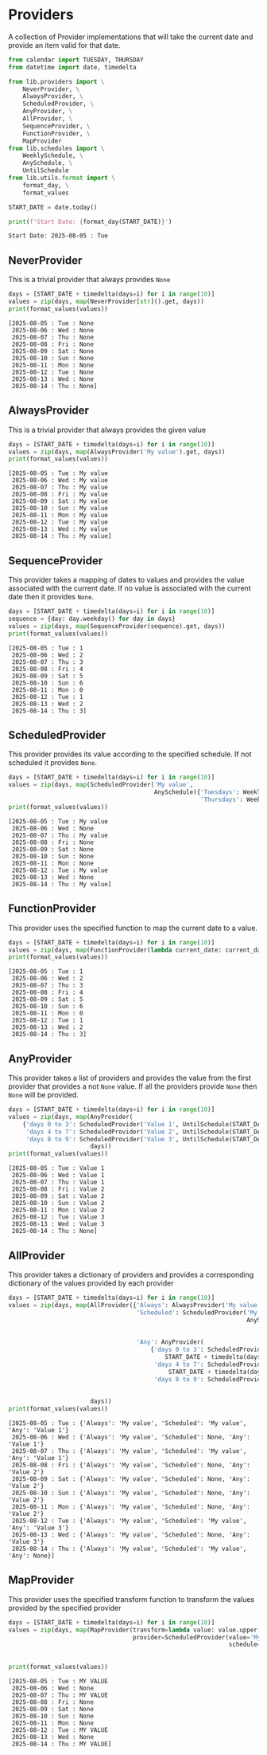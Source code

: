 # Providers

A collection of Provider implementations that will take the current date and provide an
item valid for that date.


```python
from calendar import TUESDAY, THURSDAY
from datetime import date, timedelta

from lib.providers import \
    NeverProvider, \
    AlwaysProvider, \
    ScheduledProvider, \
    AnyProvider, \
    AllProvider, \
    SequenceProvider, \
    FunctionProvider, \
    MapProvider
from lib.schedules import \
    WeeklySchedule, \
    AnySchedule, \
    UntilSchedule
from lib.utils.format import \
    format_day, \
    format_values

START_DATE = date.today()

print(f'Start Date: {format_day(START_DATE)}')
```

    Start Date: 2025-08-05 : Tue


## NeverProvider

This is a trivial provider that always provides `None`


```python
days = [START_DATE + timedelta(days=i) for i in range(10)]
values = zip(days, map(NeverProvider[str]().get, days))
print(format_values(values))
```

    [2025-08-05 : Tue : None
     2025-08-06 : Wed : None
     2025-08-07 : Thu : None
     2025-08-08 : Fri : None
     2025-08-09 : Sat : None
     2025-08-10 : Sun : None
     2025-08-11 : Mon : None
     2025-08-12 : Tue : None
     2025-08-13 : Wed : None
     2025-08-14 : Thu : None]


## AlwaysProvider

This is a trivial provider that always provides the given value


```python
days = [START_DATE + timedelta(days=i) for i in range(10)]
values = zip(days, map(AlwaysProvider('My value').get, days))
print(format_values(values))
```

    [2025-08-05 : Tue : My value
     2025-08-06 : Wed : My value
     2025-08-07 : Thu : My value
     2025-08-08 : Fri : My value
     2025-08-09 : Sat : My value
     2025-08-10 : Sun : My value
     2025-08-11 : Mon : My value
     2025-08-12 : Tue : My value
     2025-08-13 : Wed : My value
     2025-08-14 : Thu : My value]


## SequenceProvider

This provider takes a mapping of dates to values and provides the value associated with the current date.
If no value is associated with the current date then it provides `None`.


```python
days = [START_DATE + timedelta(days=i) for i in range(10)]
sequence = {day: day.weekday() for day in days}
values = zip(days, map(SequenceProvider(sequence).get, days))
print(format_values(values))
```

    [2025-08-05 : Tue : 1
     2025-08-06 : Wed : 2
     2025-08-07 : Thu : 3
     2025-08-08 : Fri : 4
     2025-08-09 : Sat : 5
     2025-08-10 : Sun : 6
     2025-08-11 : Mon : 0
     2025-08-12 : Tue : 1
     2025-08-13 : Wed : 2
     2025-08-14 : Thu : 3]


## ScheduledProvider

This provider provides its value according to the specified schedule. If not scheduled it provides `None`.


```python
days = [START_DATE + timedelta(days=i) for i in range(10)]
values = zip(days, map(ScheduledProvider('My value',
                                         AnySchedule({'Tuesdays': WeeklySchedule(TUESDAY),
                                                      'Thursdays': WeeklySchedule(THURSDAY)})).get, days))
print(format_values(values))
```

    [2025-08-05 : Tue : My value
     2025-08-06 : Wed : None
     2025-08-07 : Thu : My value
     2025-08-08 : Fri : None
     2025-08-09 : Sat : None
     2025-08-10 : Sun : None
     2025-08-11 : Mon : None
     2025-08-12 : Tue : My value
     2025-08-13 : Wed : None
     2025-08-14 : Thu : My value]


## FunctionProvider

This provider uses the specified function to map the current date to a value.


```python
days = [START_DATE + timedelta(days=i) for i in range(10)]
values = zip(days, map(FunctionProvider(lambda current_date: current_date.weekday()).get, days))
print(format_values(values))
```

    [2025-08-05 : Tue : 1
     2025-08-06 : Wed : 2
     2025-08-07 : Thu : 3
     2025-08-08 : Fri : 4
     2025-08-09 : Sat : 5
     2025-08-10 : Sun : 6
     2025-08-11 : Mon : 0
     2025-08-12 : Tue : 1
     2025-08-13 : Wed : 2
     2025-08-14 : Thu : 3]


## AnyProvider

This provider takes a list of providers and provides the value from the first provider that provides a not `None` value. If all
the providers provide `None` then `None` will be provided.


```python
days = [START_DATE + timedelta(days=i) for i in range(10)]
values = zip(days, map(AnyProvider(
    {'days 0 to 3': ScheduledProvider('Value 1', UntilSchedule(START_DATE + timedelta(days=3))),
     'days 4 to 7': ScheduledProvider('Value 2', UntilSchedule(START_DATE + timedelta(days=7))),
     'days 8 to 9': ScheduledProvider('Value 3', UntilSchedule(START_DATE + timedelta(days=9)))}).get,
                       days))
print(format_values(values))
```

    [2025-08-05 : Tue : Value 1
     2025-08-06 : Wed : Value 1
     2025-08-07 : Thu : Value 1
     2025-08-08 : Fri : Value 2
     2025-08-09 : Sat : Value 2
     2025-08-10 : Sun : Value 2
     2025-08-11 : Mon : Value 2
     2025-08-12 : Tue : Value 3
     2025-08-13 : Wed : Value 3
     2025-08-14 : Thu : None]


## AllProvider

This provider takes a dictionary of providers and provides a corresponding dictionary of the values provided by each provider


```python
days = [START_DATE + timedelta(days=i) for i in range(10)]
values = zip(days, map(AllProvider({'Always': AlwaysProvider('My value'),
                                    'Scheduled': ScheduledProvider('My value',
                                                                   AnySchedule({'Tuesdays': WeeklySchedule(TUESDAY),
                                                                                'Thursdays': WeeklySchedule(
                                                                                    THURSDAY)})),
                                    'Any': AnyProvider(
                                        {'days 0 to 3': ScheduledProvider('Value 1', UntilSchedule(
                                            START_DATE + timedelta(days=3))),
                                         'days 4 to 7': ScheduledProvider('Value 2', UntilSchedule(
                                             START_DATE + timedelta(days=7))),
                                         'days 8 to 9': ScheduledProvider('Value 3',
                                                                          UntilSchedule(
                                                                              START_DATE + timedelta(days=9)))})}).get,
                       days))
print(format_values(values))
```

    [2025-08-05 : Tue : {'Always': 'My value', 'Scheduled': 'My value', 'Any': 'Value 1'}
     2025-08-06 : Wed : {'Always': 'My value', 'Scheduled': None, 'Any': 'Value 1'}
     2025-08-07 : Thu : {'Always': 'My value', 'Scheduled': 'My value', 'Any': 'Value 1'}
     2025-08-08 : Fri : {'Always': 'My value', 'Scheduled': None, 'Any': 'Value 2'}
     2025-08-09 : Sat : {'Always': 'My value', 'Scheduled': None, 'Any': 'Value 2'}
     2025-08-10 : Sun : {'Always': 'My value', 'Scheduled': None, 'Any': 'Value 2'}
     2025-08-11 : Mon : {'Always': 'My value', 'Scheduled': None, 'Any': 'Value 2'}
     2025-08-12 : Tue : {'Always': 'My value', 'Scheduled': 'My value', 'Any': 'Value 3'}
     2025-08-13 : Wed : {'Always': 'My value', 'Scheduled': None, 'Any': 'Value 3'}
     2025-08-14 : Thu : {'Always': 'My value', 'Scheduled': 'My value', 'Any': None}]


## MapProvider

This provider uses the specified transform function to transform the values provided by the specified provider


```python
days = [START_DATE + timedelta(days=i) for i in range(10)]
values = zip(days, map(MapProvider(transform=lambda value: value.upper(),
                                   provider=ScheduledProvider(value='My value',
                                                              schedule=AnySchedule({'Tuesdays': WeeklySchedule(TUESDAY),
                                                                                    'Thursdays': WeeklySchedule(
                                                                                        THURSDAY)}))).get, days))
print(format_values(values))
```

    [2025-08-05 : Tue : MY VALUE
     2025-08-06 : Wed : None
     2025-08-07 : Thu : MY VALUE
     2025-08-08 : Fri : None
     2025-08-09 : Sat : None
     2025-08-10 : Sun : None
     2025-08-11 : Mon : None
     2025-08-12 : Tue : MY VALUE
     2025-08-13 : Wed : None
     2025-08-14 : Thu : MY VALUE]

